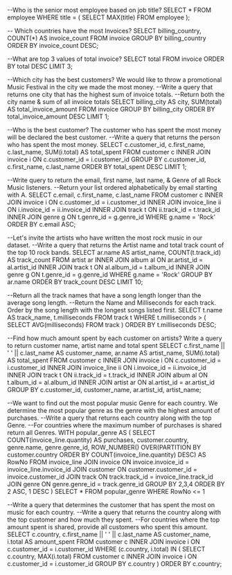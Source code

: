 --Who is the senior most employee based on job title?
SELECT *
FROM employee
WHERE title = (
    SELECT MAX(title)
    FROM employee
);

-- Which countries have the most Invoices?
SELECT billing_country, COUNT(*) AS invoice_count
FROM invoice
GROUP BY billing_country
ORDER BY invoice_count DESC;

--What are top 3 values of total invoice?
SELECT total
FROM invoice
ORDER BY total DESC
LIMIT 3;

--Which city has the best customers? We would like to throw a promotional Music Festival in the city we made the most money. 
--Write a query that returns one city that has the highest sum of invoice totals. 
--Return both the city name & sum of all invoice totals
SELECT 
    billing_city AS city,
    SUM(total) AS total_invoice_amount
FROM 
    invoice
GROUP BY 
    billing_city
ORDER BY 
    total_invoice_amount DESC
LIMIT 1;

--Who is the best customer? The customer who has spent the most money will be declared the best customer. 
--Write a query that returns the person who has spent the most money.
SELECT
    c.customer_id,
    c.first_name,
    c.last_name,
    SUM(i.total) AS total_spent
FROM
    customer c
INNER JOIN
    invoice i ON c.customer_id = i.customer_id
GROUP BY
    c.customer_id,
    c.first_name,
    c.last_name
ORDER BY
    total_spent DESC
LIMIT 1;

--Write query to return the email, first name, last name, & Genre of all Rock Music listeners. 
--Return your list ordered alphabetically by email starting with A.
SELECT
    c.email,
    c.first_name,
    c.last_name
FROM
    customer c
INNER JOIN
    invoice i ON c.customer_id = i.customer_id
INNER JOIN
    invoice_line ii ON i.invoice_id = ii.invoice_id
INNER JOIN
    track t ON ii.track_id = t.track_id
INNER JOIN
    genre g ON t.genre_id = g.genre_id
WHERE
    g.name = 'Rock'
ORDER BY
    c.email ASC;

--Let's invite the artists who have written the most rock music in our dataset. 
--Write a query that returns the Artist name and total track count of the top 10 rock bands.
SELECT
    ar.name AS artist_name,
    COUNT(t.track_id) AS track_count
FROM
    artist ar
INNER JOIN
    album al ON ar.artist_id = al.artist_id
INNER JOIN
    track t ON al.album_id = t.album_id
INNER JOIN
    genre g ON t.genre_id = g.genre_id
WHERE
    g.name = 'Rock'
GROUP BY
    ar.name
ORDER BY
    track_count DESC
LIMIT 10;

--Return all the track names that have a song length longer than the average song length. 
--Return the Name and Milliseconds for each track. Order by the song length with the longest songs listed first.
SELECT
    t.name AS track_name,
    t.milliseconds
FROM
    track t
WHERE
    t.milliseconds > (
        SELECT AVG(milliseconds)
        FROM track
    )
ORDER BY
    t.milliseconds DESC;

--Find how much amount spent by each customer on artists? Write a query to return customer name, artist name and total spent
SELECT
    c.first_name || ' ' || c.last_name AS customer_name,
    ar.name AS artist_name,
    SUM(i.total) AS total_spent
FROM
    customer c
INNER JOIN
    invoice i ON c.customer_id = i.customer_id
INNER JOIN
    invoice_line ii ON i.invoice_id = ii.invoice_id
INNER JOIN
    track t ON ii.track_id = t.track_id
INNER JOIN
    album al ON t.album_id = al.album_id
INNER JOIN
    artist ar ON al.artist_id = ar.artist_id
GROUP BY
    c.customer_id,
    customer_name,
    ar.artist_id,
    artist_name;

--We want to find out the most popular music Genre for each country. We determine the most popular genre as the genre with the highest amount of purchases.
--Write a query that returns each country along with the top Genre.
--For countries where the maximum number of purchases is shared return all Genres.
WITH popular_genre AS 
(
    SELECT COUNT(invoice_line.quantity) AS purchases, customer.country, genre.name, genre.genre_id, 
	ROW_NUMBER() OVER(PARTITION BY customer.country ORDER BY COUNT(invoice_line.quantity) DESC) AS RowNo 
    FROM invoice_line 
	JOIN invoice ON invoice.invoice_id = invoice_line.invoice_id
	JOIN customer ON customer.customer_id = invoice.customer_id
	JOIN track ON track.track_id = invoice_line.track_id
	JOIN genre ON genre.genre_id = track.genre_id
	GROUP BY 2,3,4
	ORDER BY 2 ASC, 1 DESC
)
SELECT * FROM popular_genre WHERE RowNo <= 1

--Write a query that determines the customer that has spent the most on music for each country. 
--Write a query that returns the country along with the top customer and how much they spent. 
--For countries where the top amount spent is shared, provide all customers who spent this amount.
SELECT
    c.country,
    c.first_name || ' ' || c.last_name AS customer_name,
    i.total AS amount_spent
FROM
    customer c
INNER JOIN
    invoice i ON c.customer_id = i.customer_id
WHERE
    (c.country, i.total) IN (
        SELECT
            c.country,
            MAX(i.total)
        FROM
            customer c
        INNER JOIN
            invoice i ON c.customer_id = i.customer_id
        GROUP BY
            c.country
    )
ORDER BY
    c.country;
